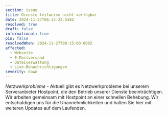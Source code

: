 ```yaml
---
section: issue
title: Dienste teilweise nicht verfügbar
date: 2024-11-27T06:33:22.538Z
resolved: true
draft: false
informational: true
pin: false
resolvedWhen: 2024-11-27T08:15:00.000Z
affected:
  - Webseite
  - E-Mailversand
  - Dateiverwaltung
  - Live-Benachrichtigungen
severity: down
---
```

*Netzwerkprobleme* - Aktuell gibt es Netzwerkprobleme bei unserem Serveranbieter Hostpoint, die den Betrieb unserer Dienste beeinträchtigen. Wir arbeiten gemeinsam mit Hostpoint an einer schnellen Behebung. Wir entschuldigen uns für die Unannehmlichkeiten und halten Sie hier mit weiteren Updates auf dem Laufenden.
